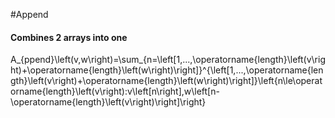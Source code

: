 #Append
#### Combines 2 arrays into one
A_{ppend}\left(v,w\right)=\sum_{n=\left[1,...,\operatorname{length}\left(v\right)+\operatorname{length}\left(w\right)\right]}^{\left[1,...,\operatorname{length}\left(v\right)+\operatorname{length}\left(w\right)\right]}\left\{n\le\operatorname{length}\left(v\right):v\left[n\right],w\left[n-\operatorname{length}\left(v\right)\right]\right\}
